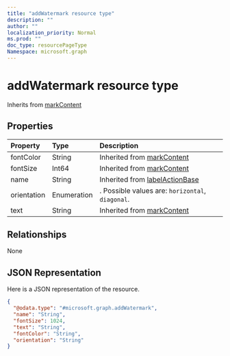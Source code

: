 ```yaml
---
title: "addWatermark resource type"
description: ""
author: ""
localization_priority: Normal
ms.prod: ""
doc_type: resourcePageType
Namespace: microsoft.graph
---
```



# addWatermark resource type




Inherits from [markContent](../resources/markContent.md)

## Properties
|Property|Type|Description|
|:---|:---|:---|
|fontColor|String| Inherited from [markContent](../resources/markContent.md)|
|fontSize|Int64| Inherited from [markContent](../resources/markContent.md)|
|name|String| Inherited from [labelActionBase](../resources/labelActionBase.md)|
|orientation|Enumeration|. Possible values are: `horizontal`, `diagonal`.|
|text|String| Inherited from [markContent](../resources/markContent.md)|

## Relationships
None

## JSON Representation
Here is a JSON representation of the resource.
<!-- {
  "blockType": "resource",
  "@odata.type": "microsoft.graph.addWatermark"
}
-->
``` json
{
  "@odata.type": "#microsoft.graph.addWatermark",
  "name": "String",
  "fontSize": 1024,
  "text": "String",
  "fontColor": "String",
  "orientation": "String"
}
```

